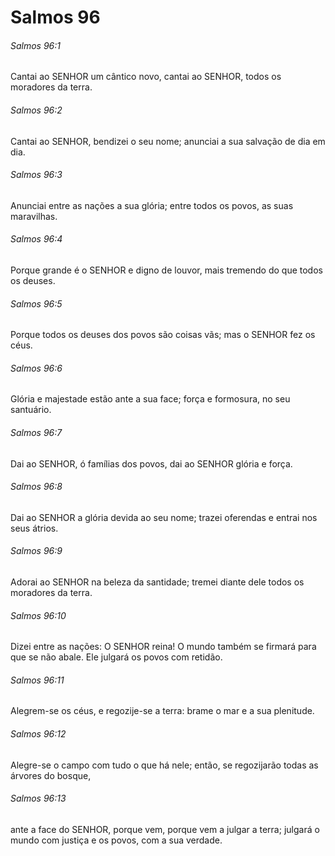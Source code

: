 # Salmos 96

###### Salmos 96:1

Cantai ao SENHOR um cântico novo, cantai ao SENHOR, todos os moradores da terra.

###### Salmos 96:2

Cantai ao SENHOR, bendizei o seu nome; anunciai a sua salvação de dia em dia.

###### Salmos 96:3

Anunciai entre as nações a sua glória; entre todos os povos, as suas maravilhas.

###### Salmos 96:4

Porque grande é o SENHOR e digno de louvor, mais tremendo do que todos os deuses.

###### Salmos 96:5

Porque todos os deuses dos povos são coisas vãs; mas o SENHOR fez os céus.

###### Salmos 96:6

Glória e majestade estão ante a sua face; força e formosura, no seu santuário.

###### Salmos 96:7

Dai ao SENHOR, ó famílias dos povos, dai ao SENHOR glória e força.

###### Salmos 96:8

Dai ao SENHOR a glória devida ao seu nome; trazei oferendas e entrai nos seus átrios.

###### Salmos 96:9

Adorai ao SENHOR na beleza da santidade; tremei diante dele todos os moradores da terra.

###### Salmos 96:10

Dizei entre as nações: O SENHOR reina! O mundo também se firmará para que se não abale. Ele julgará os povos com retidão.

###### Salmos 96:11

Alegrem-se os céus, e regozije-se a terra: brame o mar e a sua plenitude.

###### Salmos 96:12

Alegre-se o campo com tudo o que há nele; então, se regozijarão todas as árvores do bosque,

###### Salmos 96:13

ante a face do SENHOR, porque vem, porque vem a julgar a terra; julgará o mundo com justiça e os povos, com a sua verdade.


